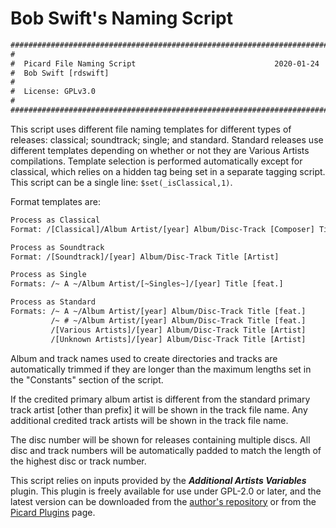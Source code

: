 # Bob Swift's Naming Script

```txt
########################################################################
#                                                                      #
#  Picard File Naming Script                               2020-01-24  #
#  Bob Swift [rdswift]                                                 #
#                                                                      #
#  License: GPLv3.0                                                    #
#                                                                      #
########################################################################
```

This script uses different file naming templates for different types of releases: classical; soundtrack; single; and standard.  Standard releases use different templates depending on whether or not they are Various Artists compilations.  Template selection is performed automatically except for classical, which relies on a hidden tag being set in a separate tagging script.  This script can be a single line: `$set(_isClassical,1)`.

Format templates are:

```txt
Process as Classical
Format: /[Classical]/Album Artist/[year] Album/Disc-Track [Composer] Title

Process as Soundtrack
Format: /[Soundtrack]/[year] Album/Disc-Track Title [Artist]

Process as Single
Formats: /~ A ~/Album Artist/[~Singles~]/[year] Title [feat.]

Process as Standard
Formats: /~ A ~/Album Artist/[year] Album/Disc-Track Title [feat.]
         /~ # ~/Album Artist/[year] Album/Disc-Track Title [feat.]
         /[Various Artists]/[year] Album/Disc-Track Title [Artist]
         /[Unknown Artists]/[year] Album/Disc-Track Title [Artist]
```

Album and track names used to create directories and tracks are automatically trimmed if they are longer than the maximum lengths set in the "Constants" section of the script.

If the credited primary album artist is different from the standard primary track artist [other than prefix] it will be shown in the track file name.  Any additional credited track artists will be shown in the track file name.

The disc number will be shown for releases containing multiple discs.  All disc and track numbers will be automatically padded to match the length of the highest disc or track number.

This script relies on inputs provided by the ***Additional Artists Variables*** plugin.  This plugin is freely available for use under GPL-2.0 or later, and the latest version can be downloaded from the [author's repository](https://github.com/rdswift/picard-plugins/tree/2.0_RDS_Plugins/plugins/additional_artists_variables) or from the [Picard Plugins](https://picard.musicbrainz.org/plugins/) page.
